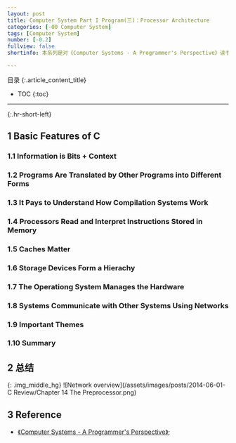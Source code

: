 ```yaml
---
layout: post
title: Computer System Part I Program(三)：Processor Architecture
categories: [-00 Computer System]
tags: [Computer System]
number: [-0.2]
fullview: false
shortinfo: 本系列是对《Computer Systems - A Programmer's Perspective》读书总结，作为计算机科学其他课程的基础。本文是第2篇笔记-概述。

---
```

目录
{:.article_content_title}


* TOC
{:toc}

---
{:.hr-short-left}

## 1 Basic Features of C ##

### 1.1 Information is Bits + Context ###

### 1.2 Programs Are Translated by Other Programs into Different Forms ###

### 1.3 It Pays to Understand How Compilation Systems Work ##

### 1.4 Processors Read and Interpret Instructions Stored in Memory ###

### 1.5 Caches Matter ###

### 1.6 Storage Devices Form a Hierachy ###

### 1.7 The Operationg System Manages the Hardware ###

### 1.8 Systems Communicate with Other Systems Using Networks ###

### 1.9 Important Themes ###

### 1.10 Summary ###

## 2 总结 ##

{: .img_middle_hg}
![Network overview](/assets/images/posts/2014-06-01-C Review/Chapter 14 The Preprocessor.png)


## 3 Reference ##

- [《Computer Systems - A Programmer's Perspective》](https://www.amazon.com/Computer-Systems-Programmers-Perspective-2nd/dp/0136108040);





